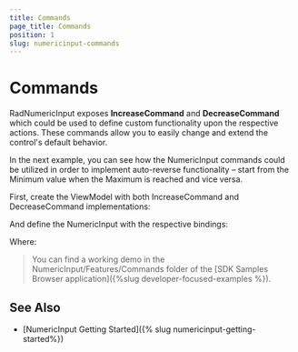 ```yaml
---
title: Commands
page_title: Commands
position: 1
slug: numericinput-commands
---
```


# Commands

RadNumericInput exposes **IncreaseCommand** and **DecreaseCommand** which could be used to define custom functionality upon the respective actions.  These commands allow you to easily change and extend the control's default behavior.

In the next example, you can see how the NumericInput commands could be utilized in order to implement auto-reverse functionality – start from the Minimum value when the Maximum is reached and vice versa.

First, create the ViewModel with both IncreaseCommand and DecreaseCommand implementations:

<snippet id='numericinput-features-commands-viewmodel'/>

And define the NumericInput with the respective bindings:

<snippet id='numericinput-features-commands'/>

Where:

<snippet id='xmlns-telerikinput'/>

>You can find a working demo in the NumericInput/Features/Commands folder of the [SDK Samples Browser application]({%slug developer-focused-examples %}).

## See Also

- [NumericInput Getting Started]({% slug numericinput-getting-started%})
